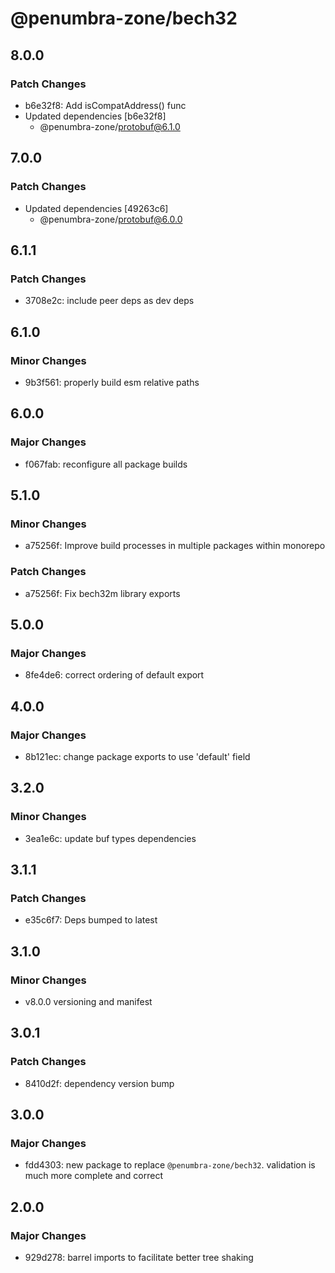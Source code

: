 # @penumbra-zone/bech32

## 8.0.0

### Patch Changes

- b6e32f8: Add isCompatAddress() func
- Updated dependencies [b6e32f8]
  - @penumbra-zone/protobuf@6.1.0

## 7.0.0

### Patch Changes

- Updated dependencies [49263c6]
  - @penumbra-zone/protobuf@6.0.0

## 6.1.1

### Patch Changes

- 3708e2c: include peer deps as dev deps

## 6.1.0

### Minor Changes

- 9b3f561: properly build esm relative paths

## 6.0.0

### Major Changes

- f067fab: reconfigure all package builds

## 5.1.0

### Minor Changes

- a75256f: Improve build processes in multiple packages within monorepo

### Patch Changes

- a75256f: Fix bech32m library exports

## 5.0.0

### Major Changes

- 8fe4de6: correct ordering of default export

## 4.0.0

### Major Changes

- 8b121ec: change package exports to use 'default' field

## 3.2.0

### Minor Changes

- 3ea1e6c: update buf types dependencies

## 3.1.1

### Patch Changes

- e35c6f7: Deps bumped to latest

## 3.1.0

### Minor Changes

- v8.0.0 versioning and manifest

## 3.0.1

### Patch Changes

- 8410d2f: dependency version bump

## 3.0.0

### Major Changes

- fdd4303: new package to replace `@penumbra-zone/bech32`. validation is much more complete and correct

## 2.0.0

### Major Changes

- 929d278: barrel imports to facilitate better tree shaking
